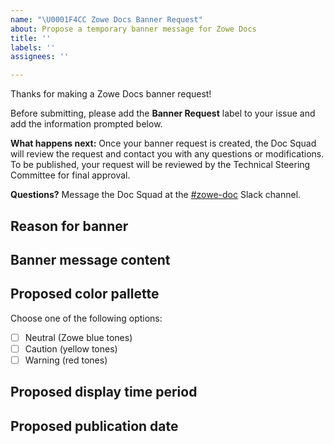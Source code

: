```yaml
---
name: "\U0001F4CC Zowe Docs Banner Request"
about: Propose a temporary banner message for Zowe Docs
title: ''
labels: ''
assignees: ''

---
```


Thanks for making a Zowe Docs banner request!

Before submitting, please add the **Banner Request** label to your issue and add the information prompted below.

**What happens next:** Once your banner request is created, the Doc Squad will review the request and contact you with any questions or modifications. To be published, your request will be reviewed by the Technical Steering Committee for final approval.

**Questions?** Message the Doc Squad at the [#zowe-doc](https://openmainframeproject.slack.com/archives/CC961JYMQ) Slack channel.

## Reason for banner

## Banner message content

## Proposed color pallette 
Choose one of the following options:
- [ ] Neutral (Zowe blue tones)
- [ ] Caution (yellow tones)
- [ ] Warning (red tones)

## Proposed display time period

## Proposed publication date
